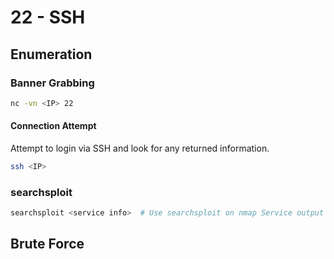 # 22 - SSH

## Enumeration

### Banner Grabbing

```bash
nc -vn <IP> 22
```

#### Connection Attempt

Attempt to login via SSH and look for any returned information.

```bash
ssh <IP>
```

### searchsploit

```bash
searchsploit <service info>  # Use searchsploit on nmap Service output details
```

## Brute Force

